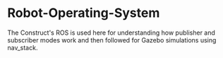 # Robot-Operating-System

The Construct's ROS is used here for understanding how publisher and subscriber modes work and then followed for Gazebo simulations using nav_stack.
